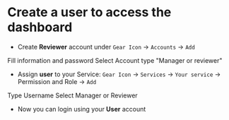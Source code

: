 # Create a user to access the dashboard

- Create **Reviewer** account under `Gear Icon` -> `Accounts` -> `Add`

Fill information and password
Select Account type "Manager or reviewer"


- Assign **user** to your Service: `Gear Icon` -> `Services` -> `Your service` -> Permission and Role -> `Add`

Type Username
Select Manager or Reviewer

- Now you can login using your **User** account


